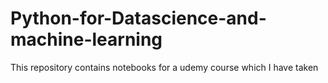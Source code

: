 # Python-for-Datascience-and-machine-learning
This repository contains notebooks for  a udemy course which I have taken
